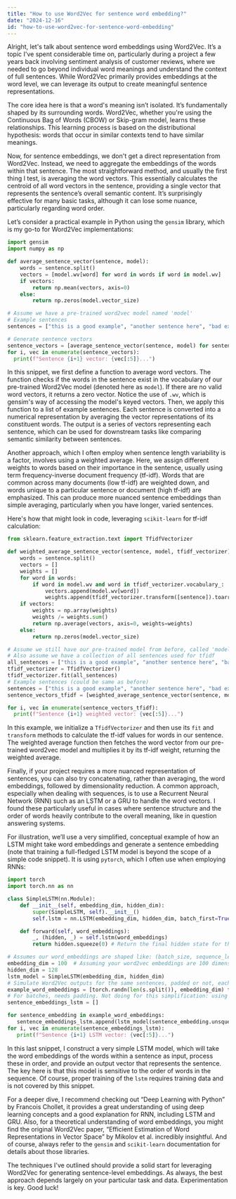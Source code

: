```yaml
---
title: "How to use Word2Vec for sentence word embedding?"
date: "2024-12-16"
id: "how-to-use-word2vec-for-sentence-word-embedding"
---
```


Alright, let's talk about sentence word embeddings using Word2Vec. It’s a topic I've spent considerable time on, particularly during a project a few years back involving sentiment analysis of customer reviews, where we needed to go beyond individual word meanings and understand the context of full sentences. While Word2Vec primarily provides embeddings at the word level, we can leverage its output to create meaningful sentence representations.

The core idea here is that a word's meaning isn’t isolated. It’s fundamentally shaped by its surrounding words. Word2Vec, whether you're using the Continuous Bag of Words (CBOW) or Skip-gram model, learns these relationships. This learning process is based on the distributional hypothesis: words that occur in similar contexts tend to have similar meanings.

Now, for sentence embeddings, we don't get a direct representation from Word2Vec. Instead, we need to aggregate the embeddings of the words within that sentence. The most straightforward method, and usually the first thing I test, is averaging the word vectors. This essentially calculates the centroid of all word vectors in the sentence, providing a single vector that represents the sentence’s overall semantic content. It’s surprisingly effective for many basic tasks, although it can lose some nuance, particularly regarding word order.

Let’s consider a practical example in Python using the `gensim` library, which is my go-to for Word2Vec implementations:

```python
import gensim
import numpy as np

def average_sentence_vector(sentence, model):
    words = sentence.split()
    vectors = [model.wv[word] for word in words if word in model.wv]
    if vectors:
        return np.mean(vectors, axis=0)
    else:
        return np.zeros(model.vector_size)

# Assume we have a pre-trained word2vec model named 'model'
# Example sentences
sentences = ["this is a good example", "another sentence here", "bad example"]

# Generate sentence vectors
sentence_vectors = [average_sentence_vector(sentence, model) for sentence in sentences]
for i, vec in enumerate(sentence_vectors):
  print(f"Sentence {i+1} vector: {vec[:5]}...")
```

In this snippet, we first define a function to average word vectors. The function checks if the words in the sentence exist in the vocabulary of our pre-trained Word2Vec model (denoted here as `model`). If there are no valid word vectors, it returns a zero vector. Notice the use of `.wv`, which is gensim's way of accessing the model's keyed vectors. Then, we apply this function to a list of example sentences. Each sentence is converted into a numerical representation by averaging the vector representations of its constituent words. The output is a series of vectors representing each sentence, which can be used for downstream tasks like comparing semantic similarity between sentences.

Another approach, which I often employ when sentence length variability is a factor, involves using a weighted average. Here, we assign different weights to words based on their importance in the sentence, usually using term frequency-inverse document frequency (tf-idf). Words that are common across many documents (low tf-idf) are weighted down, and words unique to a particular sentence or document (high tf-idf) are emphasized. This can produce more nuanced sentence embeddings than simple averaging, particularly when you have longer, varied sentences.

Here's how that might look in code, leveraging `scikit-learn` for tf-idf calculation:

```python
from sklearn.feature_extraction.text import TfidfVectorizer

def weighted_average_sentence_vector(sentence, model, tfidf_vectorizer):
    words = sentence.split()
    vectors = []
    weights = []
    for word in words:
        if word in model.wv and word in tfidf_vectorizer.vocabulary_:
            vectors.append(model.wv[word])
            weights.append(tfidf_vectorizer.transform([sentence]).toarray()[0][tfidf_vectorizer.vocabulary_[word]])
    if vectors:
        weights = np.array(weights)
        weights /= weights.sum()
        return np.average(vectors, axis=0, weights=weights)
    else:
        return np.zeros(model.vector_size)

# Assume we still have our pre-trained model from before, called 'model'
# Also assume we have a collection of all sentences used for tfidf
all_sentences = ["this is a good example", "another sentence here", "bad example", "yet another sentence"]
tfidf_vectorizer = TfidfVectorizer()
tfidf_vectorizer.fit(all_sentences)
# Example sentences (could be same as before)
sentences = ["this is a good example", "another sentence here", "bad example"]
sentence_vectors_tfidf = [weighted_average_sentence_vector(sentence, model, tfidf_vectorizer) for sentence in sentences]

for i, vec in enumerate(sentence_vectors_tfidf):
  print(f"Sentence {i+1} weighted vector: {vec[:5]}...")

```

In this example, we initialize a `TfidfVectorizer` and then use its `fit` and `transform` methods to calculate the tf-idf values for words in our sentence. The weighted average function then fetches the word vector from our pre-trained word2vec model and multiplies it by its tf-idf weight, returning the weighted average.

Finally, if your project requires a more nuanced representation of sentences, you can also try concatenating, rather than averaging, the word embeddings, followed by dimensionality reduction. A common approach, especially when dealing with sequences, is to use a Recurrent Neural Network (RNN) such as an LSTM or a GRU to handle the word vectors. I found these particularly useful in cases where sentence structure and the order of words heavily contribute to the overall meaning, like in question answering systems.

For illustration, we’ll use a very simplified, conceptual example of how an LSTM might take word embeddings and generate a sentence embedding (note that training a full-fledged LSTM model is beyond the scope of a simple code snippet). It is using `pytorch`, which I often use when employing RNNs:

```python
import torch
import torch.nn as nn

class SimpleLSTM(nn.Module):
    def __init__(self, embedding_dim, hidden_dim):
        super(SimpleLSTM, self).__init__()
        self.lstm = nn.LSTM(embedding_dim, hidden_dim, batch_first=True)

    def forward(self, word_embeddings):
        _, (hidden, _) = self.lstm(word_embeddings)
        return hidden.squeeze(0) # Return the final hidden state for the sentence representation

# Assumes our word_embeddings are shaped like: (batch_size, sequence_length, embedding_dim)
embedding_dim = 100  # Assuming your word2vec embeddings are 100 dimensional
hidden_dim = 128
lstm_model = SimpleLSTM(embedding_dim, hidden_dim)
# Simulate Word2Vec outputs for the same sentences, padded or not, each having a shape of (sequence_length, embedding_dim)
example_word_embeddings = [torch.randn(len(s.split()), embedding_dim) for s in sentences]
# For batches, needs padding. Not doing for this simplification: using loop instead
sentence_embeddings_lstm = []

for sentence_embedding in example_word_embeddings:
   sentence_embeddings_lstm.append(lstm_model(sentence_embedding.unsqueeze(0)))
for i, vec in enumerate(sentence_embeddings_lstm):
   print(f"Sentence {i+1} LSTM vector: {vec[:5]}...")

```

In this last snippet, I construct a very simple LSTM model, which will take the word embeddings of the words within a sentence as input, process these in order, and provide an output vector that represents the sentence. The key here is that this model is sensitive to the order of words in the sequence. Of course, proper training of the `lstm` requires training data and is not covered by this snippet.

For a deeper dive, I recommend checking out “Deep Learning with Python” by Francois Chollet, it provides a great understanding of using deep learning concepts and a good explanation for RNN, including LSTM and GRU. Also, for a theoretical understanding of word embeddings, you might find the original Word2Vec paper, “Efficient Estimation of Word Representations in Vector Space” by Mikolov et al. incredibly insightful. And of course, always refer to the `gensim` and `scikit-learn` documentation for details about those libraries.

The techniques I've outlined should provide a solid start for leveraging Word2Vec for generating sentence-level embeddings. As always, the best approach depends largely on your particular task and data. Experimentation is key. Good luck!
